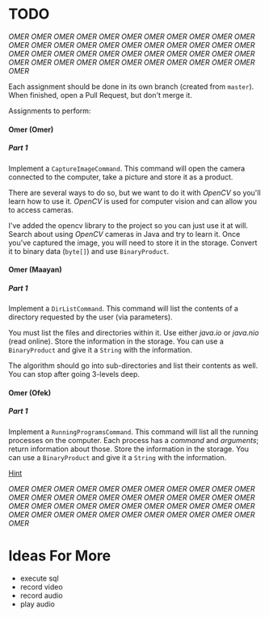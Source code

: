 # TODO

_OMER OMER OMER OMER OMER OMER OMER OMER OMER OMER OMER OMER OMER OMER OMER OMER OMER OMER OMER OMER OMER OMER OMER OMER OMER OMER OMER OMER OMER OMER OMER OMER OMER OMER OMER OMER OMER OMER OMER OMER OMER OMER OMER OMER OMER_

Each assignment should be done in its own branch (created from `master`). When finished, open a Pull Request, but don't merge it.

Assignments to perform:

#### Omer (Omer)

##### Part 1

Implement a `CaptureImageCommand`. This command will open the camera connected to the computer, take a picture and store it as a product.

There are several ways to do so, but we want to do it with _OpenCV_ so you'll learn how to use it.
_OpenCV_ is used for computer vision and can allow you to access cameras.

I've added the opencv library to the project so you can just use it at will. Search about using _OpenCV_ cameras in Java and try to learn it.
Once you've captured the image, you will need to store it in the storage. Convert it to binary data (`byte[]`) and use `BinaryProduct`.


#### Omer (Maayan)

##### Part 1

Implement a `DirListCommand`. This command will list the contents of a directory requested by the user (via parameters). 

You must list the files and directories within it. Use either _java.io_ or _java.nio_ (read online). Store the information in the storage. You can use a `BinaryProduct` and give it a `String` with the information.

The algorithm should go into sub-directories and list their contents as well. You can stop after going 3-levels deep.


#### Omer (Ofek)

##### Part 1

Implement a `RunningProgramsCommand`. This command will list all the running processes on the computer. Each process has a _command_ and _arguments_; return information about those.
Store the information in the storage. You can use a `BinaryProduct` and give it a `String` with the information.

[Hint](https://docs.oracle.com/javase/9/docs/api/java/lang/ProcessHandle.html) 

_OMER OMER OMER OMER OMER OMER OMER OMER OMER OMER OMER OMER OMER OMER OMER OMER OMER OMER OMER OMER OMER OMER OMER OMER OMER OMER OMER OMER OMER OMER OMER OMER OMER OMER OMER OMER OMER OMER OMER OMER OMER OMER OMER OMER OMER_

# Ideas For More
- execute sql
- record video
- record audio
- play audio
